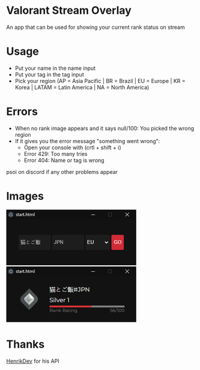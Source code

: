 # Valorant Stream Overlay
An app that can be used for showing your current rank status on stream

# Usage
- Put your name in the name input
- Put your tag in the tag input
- Pick your region (AP = Asia Pacific | BR = Brazil | EU = Europe | KR = Korea | LATAM = Latin America | NA = North America)

# Errors
- When no rank image appears and it says null/100: You picked the wrong region
- If it gives you the error message "something went wrong": 
  - Open your console with (crtl + shift + i)
  - Error 429: Too many tries
  - Error 404: Name or tag is wrong

 psoi on discord if any other problems appear

 # Images
![start](readme/start.png)
![overlay](readme/overlay.png)

# Thanks
[HenrikDev](https://github.com/Henrik-3/unofficial-valorant-api) for his API
